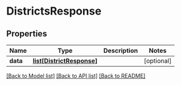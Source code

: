 # DistrictsResponse

## Properties
Name | Type | Description | Notes
------------ | ------------- | ------------- | -------------
**data** | [**list[DistrictResponse]**](DistrictResponse.md) |  | [optional] 

[[Back to Model list]](README.md#documentation-for-models) [[Back to API list]](README.md#documentation-for-api-endpoints) [[Back to README]](README.md)


